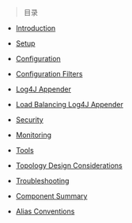 
> 目录

- [Introduction]()

- [Setup]()

- [Configuration]()

- [Configuration Filters]()

- [Log4J Appender]()

- [Load Balancing Log4J Appender]()

- [Security]()

- [Monitoring]()

- [Tools]()

- [Topology Design Considerations]()

- [Troubleshooting]()

- [Component Summary]()

- [Alias Conventions]()